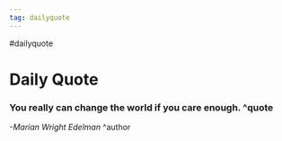 ```yaml
---
tag: dailyquote
---
```


#dailyquote

# Daily Quote

### You really can change the world if you care enough. ^quote
*-Marian Wright Edelman* ^author
